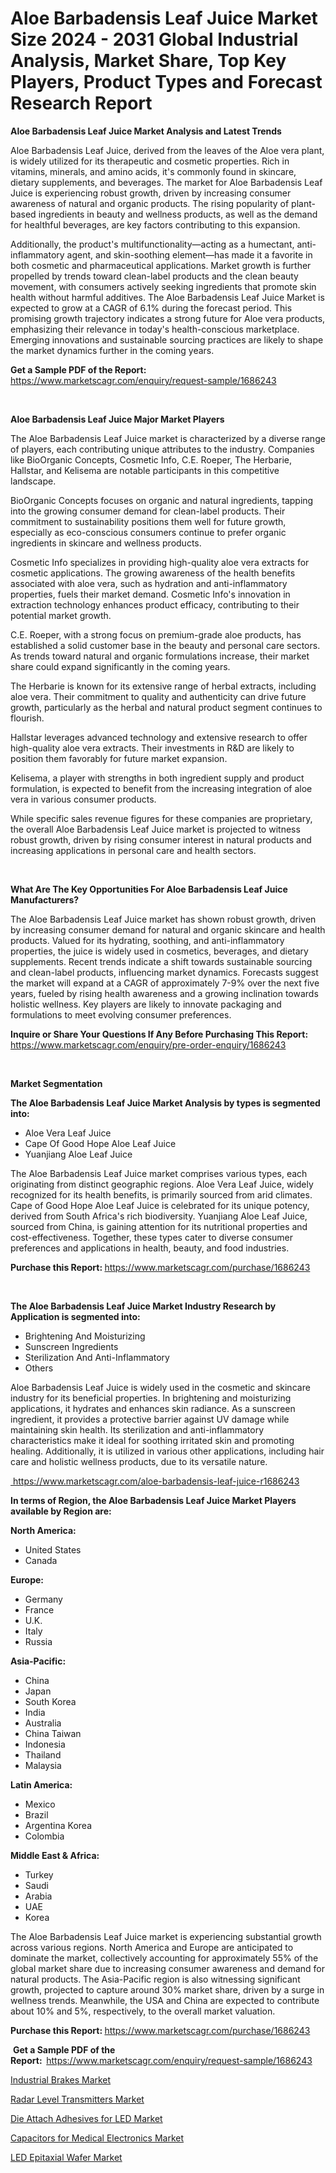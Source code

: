 <p><h1>Aloe Barbadensis Leaf Juice Market Size 2024 - 2031 Global Industrial Analysis, Market Share, Top Key Players, Product Types and Forecast Research Report</h1></p><p><strong>Aloe Barbadensis Leaf Juice Market Analysis and Latest Trends</strong></p>
<p><p>Aloe Barbadensis Leaf Juice, derived from the leaves of the Aloe vera plant, is widely utilized for its therapeutic and cosmetic properties. Rich in vitamins, minerals, and amino acids, it's commonly found in skincare, dietary supplements, and beverages. The market for Aloe Barbadensis Leaf Juice is experiencing robust growth, driven by increasing consumer awareness of natural and organic products. The rising popularity of plant-based ingredients in beauty and wellness products, as well as the demand for healthful beverages, are key factors contributing to this expansion.</p><p>Additionally, the product's multifunctionality—acting as a humectant, anti-inflammatory agent, and skin-soothing element—has made it a favorite in both cosmetic and pharmaceutical applications. Market growth is further propelled by trends toward clean-label products and the clean beauty movement, with consumers actively seeking ingredients that promote skin health without harmful additives. The Aloe Barbadensis Leaf Juice Market is expected to grow at a CAGR of 6.1% during the forecast period. This promising growth trajectory indicates a strong future for Aloe vera products, emphasizing their relevance in today's health-conscious marketplace. Emerging innovations and sustainable sourcing practices are likely to shape the market dynamics further in the coming years.</p></p>
<p><strong>Get a Sample PDF of the Report:&nbsp;</strong> <a href="https://www.marketscagr.com/enquiry/request-sample/1686243?utm_campaign=1436&utm_medium=2&utm_source=Github&utm_content=ia&utm_term=13102024&utm_id=aloe-barbadensis-leaf-juice">https://www.marketscagr.com/enquiry/request-sample/1686243</a></p>
<p>&nbsp;</p>
<p><strong>Aloe Barbadensis Leaf Juice Major Market Players</strong></p>
<p><p>The Aloe Barbadensis Leaf Juice market is characterized by a diverse range of players, each contributing unique attributes to the industry. Companies like BioOrganic Concepts, Cosmetic Info, C.E. Roeper, The Herbarie, Hallstar, and Kelisema are notable participants in this competitive landscape.</p><p>BioOrganic Concepts focuses on organic and natural ingredients, tapping into the growing consumer demand for clean-label products. Their commitment to sustainability positions them well for future growth, especially as eco-conscious consumers continue to prefer organic ingredients in skincare and wellness products.</p><p>Cosmetic Info specializes in providing high-quality aloe vera extracts for cosmetic applications. The growing awareness of the health benefits associated with aloe vera, such as hydration and anti-inflammatory properties, fuels their market demand. Cosmetic Info's innovation in extraction technology enhances product efficacy, contributing to their potential market growth.</p><p>C.E. Roeper, with a strong focus on premium-grade aloe products, has established a solid customer base in the beauty and personal care sectors. As trends toward natural and organic formulations increase, their market share could expand significantly in the coming years.</p><p>The Herbarie is known for its extensive range of herbal extracts, including aloe vera. Their commitment to quality and authenticity can drive future growth, particularly as the herbal and natural product segment continues to flourish.</p><p>Hallstar leverages advanced technology and extensive research to offer high-quality aloe vera extracts. Their investments in R&D are likely to position them favorably for future market expansion.</p><p>Kelisema, a player with strengths in both ingredient supply and product formulation, is expected to benefit from the increasing integration of aloe vera in various consumer products.</p><p>While specific sales revenue figures for these companies are proprietary, the overall Aloe Barbadensis Leaf Juice market is projected to witness robust growth, driven by rising consumer interest in natural products and increasing applications in personal care and health sectors.</p></p>
<p>&nbsp;</p>
<p><strong>What Are The Key Opportunities For Aloe Barbadensis Leaf Juice Manufacturers?</strong></p>
<p><p>The Aloe Barbadensis Leaf Juice market has shown robust growth, driven by increasing consumer demand for natural and organic skincare and health products. Valued for its hydrating, soothing, and anti-inflammatory properties, the juice is widely used in cosmetics, beverages, and dietary supplements. Recent trends indicate a shift towards sustainable sourcing and clean-label products, influencing market dynamics. Forecasts suggest the market will expand at a CAGR of approximately 7-9% over the next five years, fueled by rising health awareness and a growing inclination towards holistic wellness. Key players are likely to innovate packaging and formulations to meet evolving consumer preferences.</p></p>
<p><strong>Inquire or Share Your Questions If Any Before Purchasing This Report:</strong> <a href="https://www.marketscagr.com/enquiry/pre-order-enquiry/1686243?utm_campaign=1436&utm_medium=2&utm_source=Github&utm_content=ia&utm_term=13102024&utm_id=aloe-barbadensis-leaf-juice">https://www.marketscagr.com/enquiry/pre-order-enquiry/1686243</a></p>
<p>&nbsp;</p>
<p><strong>Market Segmentation</strong></p>
<p><strong>The Aloe Barbadensis Leaf Juice Market Analysis by types is segmented into:</strong></p>
<p><ul><li>Aloe Vera Leaf Juice</li><li>Cape Of Good Hope Aloe Leaf Juice</li><li>Yuanjiang Aloe Leaf Juice</li></ul></p>
<p><p>The Aloe Barbadensis Leaf Juice market comprises various types, each originating from distinct geographic regions. Aloe Vera Leaf Juice, widely recognized for its health benefits, is primarily sourced from arid climates. Cape of Good Hope Aloe Leaf Juice is celebrated for its unique potency, derived from South Africa's rich biodiversity. Yuanjiang Aloe Leaf Juice, sourced from China, is gaining attention for its nutritional properties and cost-effectiveness. Together, these types cater to diverse consumer preferences and applications in health, beauty, and food industries.</p></p>
<p><strong>Purchase this Report:&nbsp;</strong><a href="https://www.marketscagr.com/purchase/1686243?utm_campaign=1436&utm_medium=2&utm_source=Github&utm_content=ia&utm_term=13102024&utm_id=aloe-barbadensis-leaf-juice">https://www.marketscagr.com/purchase/1686243</a></p>
<p>&nbsp;</p>
<p><strong>The Aloe Barbadensis Leaf Juice Market Industry Research by Application is segmented into:</strong></p>
<p><ul><li>Brightening And Moisturizing</li><li>Sunscreen Ingredients</li><li>Sterilization And Anti-Inflammatory</li><li>Others</li></ul></p>
<p><p>Aloe Barbadensis Leaf Juice is widely used in the cosmetic and skincare industry for its beneficial properties. In brightening and moisturizing applications, it hydrates and enhances skin radiance. As a sunscreen ingredient, it provides a protective barrier against UV damage while maintaining skin health. Its sterilization and anti-inflammatory characteristics make it ideal for soothing irritated skin and promoting healing. Additionally, it is utilized in various other applications, including hair care and holistic wellness products, due to its versatile nature.</p></p>
<p><a href="https://www.marketscagr.com/aloe-barbadensis-leaf-juice-r1686243?utm_campaign=1436&utm_medium=2&utm_source=Github&utm_content=ia&utm_term=13102024&utm_id=aloe-barbadensis-leaf-juice">&nbsp;https://www.marketscagr.com/aloe-barbadensis-leaf-juice-r1686243</a></p>
<p><strong>In terms of Region, the Aloe Barbadensis Leaf Juice Market Players available by Region are:</strong></p>
<p>
    <p> <strong> North America: </strong>
        <ul>
            <li>United States</li>
            <li>Canada</li>
        </ul>
        </p> 
    <p> <strong> Europe: </strong>
        <ul>
            <li>Germany</li>
            <li>France</li>
            <li>U.K.</li>
            <li>Italy</li>
            <li>Russia</li>
        </ul>
        </p> 
    <p> <strong> Asia-Pacific: </strong>
        <ul>
            <li>China</li>
            <li>Japan</li>
            <li>South Korea</li>
            <li>India</li>
            <li>Australia</li>
            <li>China Taiwan</li>
            <li>Indonesia</li>
            <li>Thailand</li>
            <li>Malaysia</li>
        </ul>
        </p> 
    <p> <strong> Latin America: </strong>
        <ul>
            <li>Mexico</li>
            <li>Brazil</li>
            <li>Argentina Korea</li>
            <li>Colombia</li>
        </ul>
        </p> 
    <p> <strong> Middle East & Africa: </strong>
        <ul>
            <li>Turkey</li>
            <li>Saudi</li>
            <li>Arabia</li>
            <li>UAE</li>
            <li>Korea</li>
        </ul>
    </p>
    </p>
<p><p>The Aloe Barbadensis Leaf Juice market is experiencing substantial growth across various regions. North America and Europe are anticipated to dominate the market, collectively accounting for approximately 55% of the global market share due to increasing consumer awareness and demand for natural products. The Asia-Pacific region is also witnessing significant growth, projected to capture around 30% market share, driven by a surge in wellness trends. Meanwhile, the USA and China are expected to contribute about 10% and 5%, respectively, to the overall market valuation.</p></p>
<p><strong>Purchase this Report: </strong><a href="https://www.marketscagr.com/purchase/1686243?utm_campaign=1436&utm_medium=2&utm_source=Github&utm_content=ia&utm_term=13102024&utm_id=aloe-barbadensis-leaf-juice">https://www.marketscagr.com/purchase/1686243</a></p>
<p>&nbsp;<strong>Get a Sample PDF of the Report:&nbsp;&nbsp;</strong><a href="https://www.marketscagr.com/enquiry/request-sample/1686243?utm_campaign=1436&utm_medium=2&utm_source=Github&utm_content=ia&utm_term=13102024&utm_id=aloe-barbadensis-leaf-juice">https://www.marketscagr.com/enquiry/request-sample/1686243</a></p>
<p><strong></strong></p>
<p><p><a href="https://issuu.com/reportprime-2/docs/industrial-brakes-market-size-2030._fbaafb61cf9cbe?utm_campaign=1436&utm_medium=2&utm_source=Github&utm_content=ia&utm_term=13102024&utm_id=aloe-barbadensis-leaf-juice">Industrial Brakes Market</a></p><p><a href="https://issuu.com/reportprime-2/docs/radar-level-transmitters-market-siz_b9b467aecb0b5f?utm_campaign=1436&utm_medium=2&utm_source=Github&utm_content=ia&utm_term=13102024&utm_id=aloe-barbadensis-leaf-juice">Radar Level Transmitters Market</a></p><p><a href="https://www.linkedin.com/pulse/die-attach-adhesives-led-market-outlook-current-assessment-future-oiwlf?utm_campaign=1436&utm_medium=2&utm_source=Github&utm_content=ia&utm_term=13102024&utm_id=aloe-barbadensis-leaf-juice">Die Attach Adhesives for LED Market</a></p><p><a href="https://www.linkedin.com/pulse/capacitors-medical-electronics-market-segmentation-geographical-mofcf?utm_campaign=1436&utm_medium=2&utm_source=Github&utm_content=ia&utm_term=13102024&utm_id=aloe-barbadensis-leaf-juice">Capacitors for Medical Electronics Market</a></p><p><a href="https://www.linkedin.com/pulse/insights-led-epitaxial-wafer-market-size-which-expanding-139-ts2ef?utm_campaign=1436&utm_medium=2&utm_source=Github&utm_content=ia&utm_term=13102024&utm_id=aloe-barbadensis-leaf-juice">LED Epitaxial Wafer Market</a></p></p>
